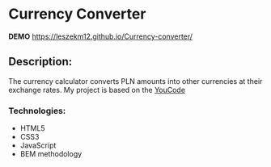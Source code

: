 # Currency Converter

**DEMO** https://leszekm12.github.io/Currency-converter/
## **Description:**

The currency calculator converts PLN amounts into other currencies at their exchange rates. My project is based on the [YouCode](https://youcode.pl/frontend-developer/)

### Technologies:
+ HTML5
+ CSS3
+ JavaScript
+ BEM methodology
